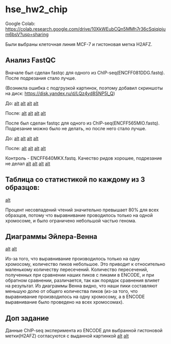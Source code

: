 # hse_hw2_chip

Google Colab:
https://colab.research.google.com/drive/10XkWEubCQn5MMh7r36cSqiqipjum6bsV?usp=sharing

Были выбраны клеточная линия MCF-7 и гистоновая метка H2AFZ.

## Анализ FastQC

Вначале был сделан fastqc для одного из ChIP-seq(ENCFF081DDG.fastq).
После подрезания стало лучше.

(Возникла ошибка с подгрузкой картинок, поэтому добавил скриншоты на диск: https://disk.yandex.ru/d/LQz4yd8SNP5l_Q)

До:
[alt](./img/1_1.jpg)
[alt](./img/1_2.jpg)
[alt](./img/1_3.jpg)
[alt](./img/1_4.jpg)

После:
[alt](./img/2_1.jpg)
[alt](./img/2_2.jpg)
[alt](./img/2_3.jpg)
[alt](./img/2_4.jpg)

После был сделан fastqc для одного из ChIP-seq(ENCFF565MIO.fastq).
Подрезание можно было не делать, но после него стало лучше.

До:
[alt](./img/3_1.jpg)
[alt](./img/3_2.jpg)
[alt](./img/3_3.jpg)
[alt](./img/3_4.jpg)

После:
[alt](./img/4_1.jpg)
[alt](./img/4_2.jpg)
[alt](./img/4_3.jpg)
[alt](./img/4_4.jpg)


Контроль - ENCFF640MKX.fastq. Качество ридов хорошее, подрезание не делал
[alt](./img/5_1.jpg)
[alt](./img/5_2.jpg)
[alt](./img/5_3.jpg)
[alt](./img/5_4.jpg)

## Таблица со статистикой по каждому из 3 образцов:
[alt](./img/6.jpg)

Процент несовпадений чтений значительно превышает 80% для всех образцов, потому что выравнивание проводилось только на одной хромосоме, и было ограничено небольшой частью генома.

## Диаграммы Эйлера-Венна
[alt](./img/7_1.jpg)
[alt](./img/7_2.jpg)

Из-за того, что выравнивание производилось только на одну хромосому, количество пиков небольшое. Это приводит к относительно маленькому количеству пересечений. Количество пересечений, полученных при сравнении наших пиков с пиками в ENCODE, и при обратном сравнении, различается, так как порядок сравнения влияет на результат. Из диаграммы Венна видно, что наши пики составляют меньшую долю от общего количества пиков (из-за того, что выравнивание производилось на одну хромосому, а в ENCODE выравнивание было проведено на всех хромосомах).


## Доп задание
Данные ChIP-seq эксперимента из ENCODE для выбранной гистоновой метки(H2AFZ) согласуются с выданной картинкой
[alt](./img/8_1.jpg)
[alt](./img/8_2.jpg)
